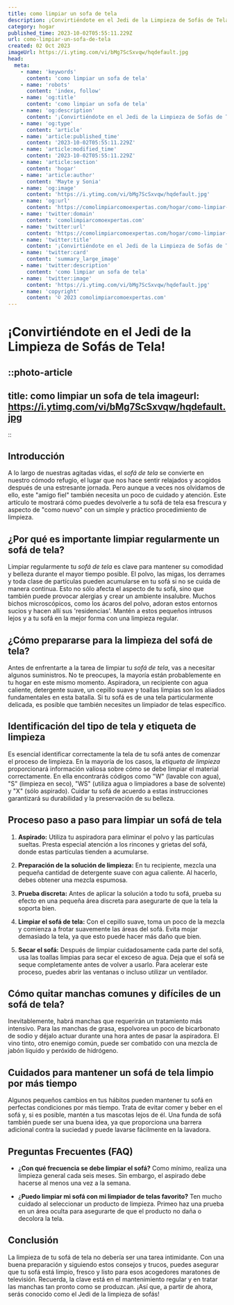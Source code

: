 ```yaml
---
title: como limpiar un sofa de tela
description: ¡Convirtiéndote en el Jedi de la Limpieza de Sofás de Tela!
category: hogar
published_time: 2023-10-02T05:55:11.229Z
url: como-limpiar-un-sofa-de-tela
created: 02 Oct 2023
imageUrl: https://i.ytimg.com/vi/bMg7ScSxvqw/hqdefault.jpg
head:
  meta:
    - name: 'keywords'
      content: 'como limpiar un sofa de tela'
    - name: 'robots'
      content: 'index, follow'
    - name: 'og:title'
      content: 'como limpiar un sofa de tela'
    - name: 'og:description'
      content: '¡Convirtiéndote en el Jedi de la Limpieza de Sofás de Tela!'
    - name: 'og:type'
      content: 'article'
    - name: 'article:published_time'
      content: '2023-10-02T05:55:11.229Z'
    - name: 'article:modified_time'
      content: '2023-10-02T05:55:11.229Z'
    - name: 'article:section'
      content: 'hogar'
    - name: 'article:author'
      content: 'Mayte y Sonia'
    - name: 'og:image'
      content: 'https://i.ytimg.com/vi/bMg7ScSxvqw/hqdefault.jpg'
    - name: 'og:url'
      content: 'https://comolimpiarcomoexpertas.com/hogar/como-limpiar-un-sofa-de-tela'
    - name: 'twitter:domain'
      content: 'comolimpiarcomoexpertas.com'
    - name: 'twitter:url'
      content: 'https://comolimpiarcomoexpertas.com/hogar/como-limpiar-un-sofa-de-tela'
    - name: 'twitter:title'
      content: '¡Convirtiéndote en el Jedi de la Limpieza de Sofás de Tela!'
    - name: 'twitter:card'
      content: 'summary_large_image'
    - name: 'twitter:description'
      content: 'como limpiar un sofa de tela'
    - name: 'twitter:image'
      content: 'https://i.ytimg.com/vi/bMg7ScSxvqw/hqdefault.jpg'
    - name: 'copyright'
      content: '© 2023 comolimpiarcomoexpertas.com'
---
```

# **¡Convirtiéndote en el Jedi de la Limpieza de Sofás de Tela!**

::photo-article
---
title: como limpiar un sofa de tela
imageurl: https://i.ytimg.com/vi/bMg7ScSxvqw/hqdefault.jpg
---
::
## **Introducción**

A lo largo de nuestras agitadas vidas, el *sofá de tela* se convierte en nuestro cómodo refugio, el lugar que nos hace sentir relajados y acogidos después de una estresante jornada. Pero aunque a veces nos olvidamos de ello, este "amigo fiel" también necesita un poco de cuidado y atención. Este artículo te mostrará cómo puedes devolverle a tu sofá de tela esa frescura y aspecto de "como nuevo" con un simple y práctico procedimiento de limpieza.

## **¿Por qué es importante limpiar regularmente un sofá de tela?**

Limpiar regularmente tu *sofá de tela* es clave para mantener su comodidad y belleza durante el mayor tiempo posible. El polvo, las migas, los derrames y toda clase de partículas pueden acumularse en tu sofá si no se cuida de manera continua. Esto no sólo afecta el aspecto de tu sofá, sino que también puede provocar alergias y crear un ambiente insalubre. Muchos bichos microscópicos, como los ácaros del polvo, adoran estos entornos sucios y hacen allí sus 'residencias'. Mantén a estos pequeños intrusos lejos y a tu sofá en la mejor forma con una limpieza regular.

## **¿Cómo prepararse para la limpieza del sofá de tela?**

Antes de enfrentarte a la tarea de limpiar tu *sofá de tela*, vas a necesitar algunos suministros. No te preocupes, la mayoría están probablemente en tu hogar en este mismo momento. Aspiradora, un recipiente con agua caliente, detergente suave, un cepillo suave y toallas limpias son los aliados fundamentales en esta batalla. Si tu sofá es de una tela particularmente delicada, es posible que también necesites un limpiador de telas específico.

## **Identificación del tipo de tela y etiqueta de limpieza**

Es esencial identificar correctamente la tela de tu sofá antes de comenzar el proceso de limpieza. En la mayoría de los casos, la *etiqueta de limpieza* proporcionará información valiosa sobre cómo se debe limpiar el material correctamente. En ella encontrarás códigos como "W" (lavable con agua), "S" (limpieza en seco), "WS" (utiliza agua o limpiadores a base de solvente) y "X" (sólo aspirado). Cuidar tu sofá de acuerdo a estas instrucciones garantizará su durabilidad y la preservación de su belleza.

## **Proceso paso a paso para limpiar un sofá de tela**

1. **Aspirado:** Utiliza tu aspiradora para eliminar el polvo y las partículas sueltas. Presta especial atención a los rincones y grietas del sofá, donde estas partículas tienden a acumularse.

2. **Preparación de la solución de limpieza:** En tu recipiente, mezcla una pequeña cantidad de detergente suave con agua caliente. Al hacerlo, debes obtener una mezcla espumosa.

3. **Prueba discreta:** Antes de aplicar la solución a todo tu sofá, prueba su efecto en una pequeña área discreta para asegurarte de que la tela la soporta bien.

4. **Limpiar el sofá de tela:** Con el cepillo suave, toma un poco de la mezcla y comienza a frotar suavemente las áreas del sofá. Evita mojar demasiado la tela, ya que esto puede hacer más daño que bien.

5. **Secar el sofá:** Después de limpiar cuidadosamente cada parte del sofá, usa las toallas limpias para secar el exceso de agua. Deja que el sofá se seque completamente antes de volver a usarlo. Para acelerar este proceso, puedes abrir las ventanas o incluso utilizar un ventilador.

## **Cómo quitar manchas comunes y difíciles de un sofá de tela?**

Inevitablemente, habrá manchas que requerirán un tratamiento más intensivo. Para las manchas de grasa, espolvorea un poco de bicarbonato de sodio y déjalo actuar durante una hora antes de pasar la aspiradora. El vino tinto, otro enemigo común, puede ser combatido con una mezcla de jabón líquido y peróxido de hidrógeno. 

## **Cuidados para mantener un sofá de tela limpio por más tiempo**

Algunos pequeños cambios en tus hábitos pueden mantener tu sofá en perfectas condiciones por más tiempo. Trata de evitar comer y beber en el sofá y, si es posible, mantén a tus mascotas lejos de él. Una funda de sofá también puede ser una buena idea, ya que proporciona una barrera adicional contra la suciedad y puede lavarse fácilmente en la lavadora.

## **Preguntas Frecuentes (FAQ)**

- ¿**Con qué frecuencia se debe limpiar el sofá?** Como mínimo, realiza una limpieza general cada seis meses. Sin embargo, el aspirado debe hacerse al menos una vez a la semana.

- ¿**Puedo limpiar mi sofá con mi limpiador de telas favorito?** Ten mucho cuidado al seleccionar un producto de limpieza. Primeo haz una prueba en un área oculta para asegurarte de que el producto no daña o decolora la tela.

## **Conclusión**

La limpieza de tu sofá de tela no debería ser una tarea intimidante. Con una buena preparación y siguiendo estos consejos y trucos, puedes asegurar que tu sofá está limpio, fresco y listo para esos acogedores maratones de televisión. Recuerda, la clave está en el mantenimiento regular y en tratar las manchas tan pronto como se produzcan. ¡Así que, a partir de ahora, serás conocido como el Jedi de la limpieza de sofás!